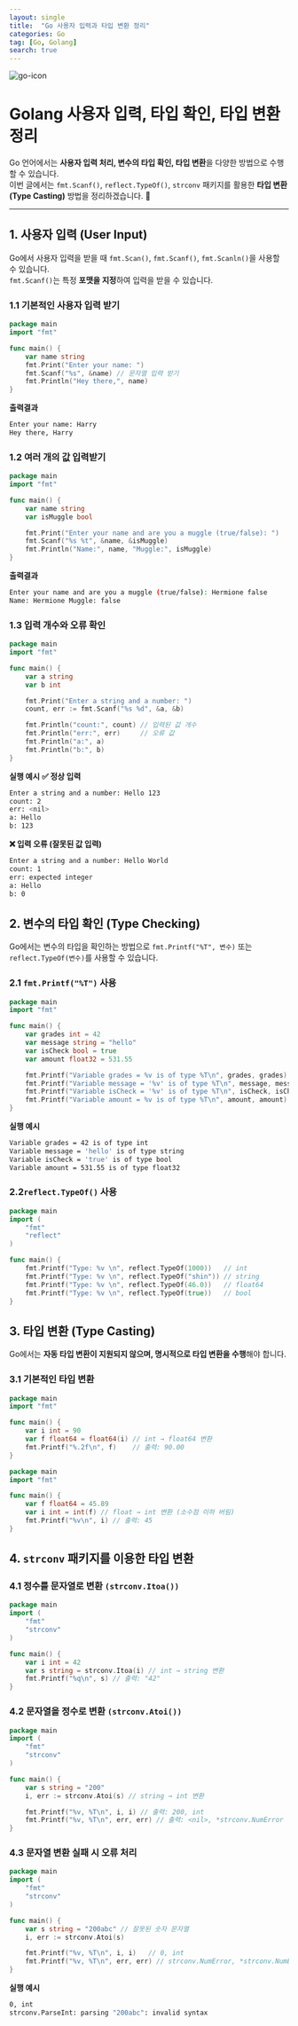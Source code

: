 ```yaml
---
layout: single
title:  "Go 사용자 입력과 타입 변환 정리"
categories: Go
tag: [Go, Golang]
search: true
---
```


![go-icon](/assets/images/golang-icon.png)

# **Golang 사용자 입력, 타입 확인, 타입 변환 정리**

Go 언어에서는 **사용자 입력 처리, 변수의 타입 확인, 타입 변환**을 다양한 방법으로 수행할 수 있습니다.  
이번 글에서는 `fmt.Scanf()`, `reflect.TypeOf()`, `strconv` 패키지를 활용한 **타입 변환(Type Casting)** 방법을 정리하겠습니다. 🚀

---

## **1. 사용자 입력 (User Input)**

Go에서 사용자 입력을 받을 때 `fmt.Scan()`, `fmt.Scanf()`, `fmt.Scanln()`을 사용할 수 있습니다.  
`fmt.Scanf()`는 특정 **포맷을 지정**하여 입력을 받을 수 있습니다.

### **1.1 기본적인 사용자 입력 받기**
```go
package main
import "fmt"

func main() {
    var name string
    fmt.Print("Enter your name: ")
    fmt.Scanf("%s", &name) // 문자열 입력 받기
    fmt.Println("Hey there,", name)
}
```

**출력결과**
```bash
Enter your name: Harry
Hey there, Harry
```

### **1.2 여러 개의 값 입력받기**
```go
package main
import "fmt"

func main() {
    var name string
    var isMuggle bool

    fmt.Print("Enter your name and are you a muggle (true/false): ")
    fmt.Scanf("%s %t", &name, &isMuggle)
    fmt.Println("Name:", name, "Muggle:", isMuggle)
}
```
**출력결과**
```bash
Enter your name and are you a muggle (true/false): Hermione false
Name: Hermione Muggle: false
```

### **1.3 입력 개수와 오류 확인**
```go
package main
import "fmt"

func main() {
    var a string
    var b int

    fmt.Print("Enter a string and a number: ")
    count, err := fmt.Scanf("%s %d", &a, &b)

    fmt.Println("count:", count) // 입력된 값 개수
    fmt.Println("err:", err)     // 오류 값
    fmt.Println("a:", a)
    fmt.Println("b:", b)
}
```

 **실행 예시**
**✅ 정상 입력**
```bash
Enter a string and a number: Hello 123
count: 2
err: <nil>
a: Hello
b: 123
```
**❌ 입력 오류 (잘못된 값 입력)**
```bash
Enter a string and a number: Hello World
count: 1
err: expected integer
a: Hello
b: 0
```

## **2. 변수의 타입 확인 (Type Checking)**

Go에서는 변수의 타입을 확인하는 방법으로 `fmt.Printf("%T", 변수)` 또는 `reflect.TypeOf(변수)`를 사용할 수 있습니다.

### **2.1 `fmt.Printf("%T")` 사용**
```go
package main
import "fmt"

func main() {
    var grades int = 42
    var message string = "hello"
    var isCheck bool = true
    var amount float32 = 531.55

    fmt.Printf("Variable grades = %v is of type %T\n", grades, grades)
    fmt.Printf("Variable message = '%v' is of type %T\n", message, message)
    fmt.Printf("Variable isCheck = '%v' is of type %T\n", isCheck, isCheck)
    fmt.Printf("Variable amount = %v is of type %T\n", amount, amount)
}
```
**실행 예시**
```bash
Variable grades = 42 is of type int
Variable message = 'hello' is of type string
Variable isCheck = 'true' is of type bool
Variable amount = 531.55 is of type float32
```

### **2.2`reflect.TypeOf()` 사용**
```go
package main
import (
    "fmt"
    "reflect"
)

func main() {
    fmt.Printf("Type: %v \n", reflect.TypeOf(1000))   // int
    fmt.Printf("Type: %v \n", reflect.TypeOf("shin")) // string
    fmt.Printf("Type: %v \n", reflect.TypeOf(46.0))   // float64
    fmt.Printf("Type: %v \n", reflect.TypeOf(true))   // bool
}
```

## **3. 타입 변환 (Type Casting)**
Go에서는 **자동 타입 변환이 지원되지 않으며, 명시적으로 타입 변환을 수행**해야 합니다.

### **3.1 기본적인 타입 변환**

```go
package main
import "fmt"

func main() {
    var i int = 90
    var f float64 = float64(i) // int → float64 변환
    fmt.Printf("%.2f\n", f)    // 출력: 90.00
}
```
```go
package main
import "fmt"

func main() {
    var f float64 = 45.89
    var i int = int(f) // float → int 변환 (소수점 이하 버림)
    fmt.Printf("%v\n", i) // 출력: 45
}
```

## **4. `strconv` 패키지를 이용한 타입 변환**
### **4.1 정수를 문자열로 변환 `(strconv.Itoa())`**
```go
package main
import (
    "fmt"
    "strconv"
)

func main() {
    var i int = 42
    var s string = strconv.Itoa(i) // int → string 변환
    fmt.Printf("%q\n", s) // 출력: "42"
}
```

### **4.2 문자열을 정수로 변환 `(strconv.Atoi())`**
```go
package main
import (
    "fmt"
    "strconv"
)

func main() {
    var s string = "200"
    i, err := strconv.Atoi(s) // string → int 변환

    fmt.Printf("%v, %T\n", i, i) // 출력: 200, int
    fmt.Printf("%v, %T\n", err, err) // 출력: <nil>, *strconv.NumError (에러 없음)
}
```

### **4.3 문자열 변환 실패 시 오류 처리**
```go
package main
import (
    "fmt"
    "strconv"
)

func main() {
    var s string = "200abc" // 잘못된 숫자 문자열
    i, err := strconv.Atoi(s)

    fmt.Printf("%v, %T\n", i, i)   // 0, int
    fmt.Printf("%v, %T\n", err, err) // strconv.NumError, *strconv.NumError
}
```
**실행 예시**
```bash
0, int
strconv.ParseInt: parsing "200abc": invalid syntax
```